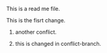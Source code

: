 This is a read me file.



This is the fisrt change.




1. another conflict.

2. this is changed in conflict-branch.

